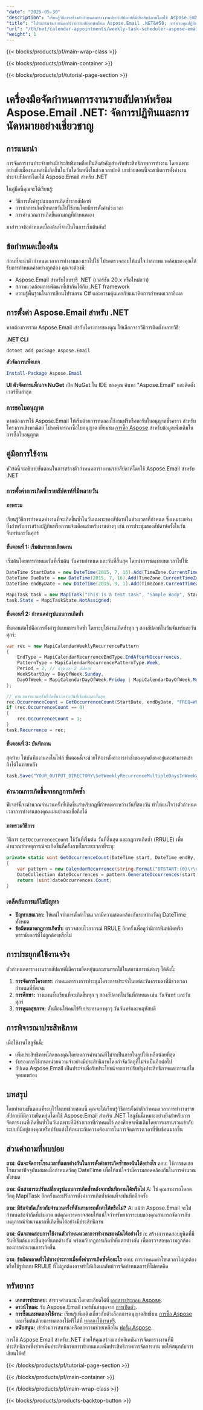 ```yaml
---
"date": "2025-05-30"
"description": "เรียนรู้วิธีการสร้างตัวกำหนดตารางงานประจำสัปดาห์ที่มีประสิทธิภาพโดยใช้ Aspose.Email สำหรับ .NET คู่มือนี้ครอบคลุมถึงการตั้งค่างานที่เกิดซ้ำ การกำหนดค่าการเกิดซ้ำหลายวัน และการคำนวณการเกิดซ้ำอย่างมีประสิทธิภาพ"
"title": "โปรแกรมจัดกำหนดการงานรายสัปดาห์พร้อม Aspose.Email .NET&#58; การควบคุมปฏิทินและการนัดหมาย"
"url": "/th/net/calendar-appointments/weekly-task-scheduler-aspose-email-net/"
"weight": 1
---
```


{{< blocks/products/pf/main-wrap-class >}}

{{< blocks/products/pf/main-container >}}

{{< blocks/products/pf/tutorial-page-section >}}
# เครื่องมือจัดกำหนดการงานรายสัปดาห์พร้อม Aspose.Email .NET: จัดการปฏิทินและการนัดหมายอย่างเชี่ยวชาญ

## การแนะนำ
การจัดการงานประจำอย่างมีประสิทธิภาพถือเป็นสิ่งสำคัญสำหรับประสิทธิภาพการทำงาน โดยเฉพาะอย่างยิ่งเมื่องานเหล่านี้เกิดขึ้นในวันใดวันหนึ่งในช่วงเวลาปกติ บทช่วยสอนนี้จะสาธิตการตั้งค่างานประจำสัปดาห์โดยใช้ Aspose.Email สำหรับ .NET

ในคู่มือนี้คุณจะได้เรียนรู้:
- วิธีการตั้งค่ารูปแบบการเกิดซ้ำรายสัปดาห์
- การนำการเกิดซ้ำหลายวันไปใช้งานโดยมีการตั้งค่าช่วงเวลา
- การคำนวณการเกิดขึ้นตามกฎที่กำหนดเอง

มาสำรวจข้อกำหนดเบื้องต้นที่จำเป็นในการเริ่มต้นกัน!

## ข้อกำหนดเบื้องต้น
ก่อนที่จะนำตัวกำหนดเวลาการทำงานของเราไปใช้ โปรดตรวจสอบให้แน่ใจว่าสภาพแวดล้อมของคุณได้รับการกำหนดค่าอย่างถูกต้อง คุณจะต้องมี:
- Aspose.Email สำหรับไลบรารี .NET (เวอร์ชัน 20.x หรือใหม่กว่า)
- สภาพแวดล้อมการพัฒนาที่เข้ากันได้กับ .NET framework
- ความรู้พื้นฐานในการเขียนโปรแกรม C# และความคุ้นเคยกับแนวคิดการกำหนดเวลาอีเมล

## การตั้งค่า Aspose.Email สำหรับ .NET
หากต้องการรวม Aspose.Email เข้ากับโครงการของคุณ ให้เลือกจากวิธีการติดตั้งหลายวิธี:

**.NET CLI**
```shell
dotnet add package Aspose.Email
```

**ตัวจัดการแพ็คเกจ**
```powershell
Install-Package Aspose.Email
```

**UI ตัวจัดการแพ็กเกจ NuGet**
เปิด NuGet ใน IDE ของคุณ ค้นหา "Aspose.Email" และติดตั้งเวอร์ชันล่าสุด

### การขอใบอนุญาต
หากต้องการใช้ Aspose.Email ให้เริ่มด้วยการทดลองใช้งานฟรีหรือขอรับใบอนุญาตชั่วคราว สำหรับโครงการเชิงพาณิชย์ โปรดพิจารณาซื้อใบอนุญาต เยี่ยมชม [การซื้อ Aspose](https://purchase.aspose.com/buy) สำหรับข้อมูลเพิ่มเติมในการซื้อใบอนุญาต

## คู่มือการใช้งาน
หัวข้อนี้จะอธิบายขั้นตอนในการสร้างตัวกำหนดตารางงานรายสัปดาห์โดยใช้ Aspose.Email สำหรับ .NET

### การตั้งค่าการเกิดซ้ำรายสัปดาห์ที่มีหลายวัน
#### ภาพรวม
เรียนรู้วิธีการกำหนดค่างานที่จะเกิดขึ้นซ้ำในวันเฉพาะของสัปดาห์ในช่วงเวลาที่กำหนด ซึ่งเหมาะอย่างยิ่งสำหรับการสร้างปฏิทินหรือการแจ้งเตือนสำหรับงานต่างๆ เช่น การประชุมสองสัปดาห์ครั้งในวันจันทร์และวันศุกร์

#### ขั้นตอนที่ 1: เริ่มต้นรายละเอียดงาน
เริ่มต้นโดยการกำหนดวันที่เริ่มต้น วันครบกำหนด และวันที่สิ้นสุด โดยนำการชดเชยเขตเวลาไปใช้:
```csharp
DateTime StartDate = new DateTime(2015, 7, 16).Add(TimeZone.CurrentTimeZone.GetUtcOffset(DateTime.Now));
DateTime DueDate = new DateTime(2015, 7, 16).Add(TimeZone.CurrentTimeZone.GetUtcOffset(DateTime.Now));
DateTime endByDate = new DateTime(2015, 9, 1).Add(TimeZone.CurrentTimeZone.GetUtcOffset(DateTime.Now));

MapiTask task = new MapiTask("This is a test task", "Sample Body", StartDate, DueDate);
task.State = MapiTaskState.NotAssigned;
```
#### ขั้นตอนที่ 2: กำหนดค่ารูปแบบการเกิดซ้ำ
ขั้นตอนต่อไปคือการตั้งค่ารูปแบบการเกิดซ้ำ โดยระบุให้งานเกิดซ้ำทุก ๆ สองสัปดาห์ในวันจันทร์และวันศุกร์:
```csharp
var rec = new MapiCalendarWeeklyRecurrencePattern
{
    EndType = MapiCalendarRecurrenceEndType.EndAfterNOccurrences,
    PatternType = MapiCalendarRecurrencePatternType.Week,
    Period = 2, // ช่วงเวลา 2 สัปดาห์
    WeekStartDay = DayOfWeek.Sunday,
    DayOfWeek = MapiCalendarDayOfWeek.Friday | MapiCalendarDayOfWeek.Monday,
};

// คำนวณจำนวนครั้งที่เกิดขึ้นระหว่างวันที่เริ่มต้นและสิ้นสุด
rec.OccurrenceCount = GetOccurrenceCount(StartDate, endByDate, "FREQ=WEEKLY;BYDAY=FR,MO;INTERVAL=2");
if (rec.OccurrenceCount == 0)
{
    rec.OccurrenceCount = 1;
}
task.Recurrence = rec;
```
#### ขั้นตอนที่ 3: บันทึกงาน
สุดท้าย ให้บันทึกงานลงในไฟล์ ขั้นตอนนี้จะช่วยให้การตั้งค่าการทำซ้ำของคุณยังคงอยู่และสามารถเข้าถึงได้ในภายหลัง
```csharp
task.Save("YOUR_OUTPUT_DIRECTORY\SetWeeklyRecurrenceMultipleDaysInWeekWithInterval_out.msg", TaskSaveFormat.Msg);
```
### คำนวณการเกิดขึ้นจากกฎการเกิดซ้ำ
ฟีเจอร์นี้จะคำนวณจำนวนครั้งที่เกิดขึ้นสำหรับกฎที่กำหนดระหว่างวันที่สองวัน ทำให้แน่ใจว่าตัวกำหนดเวลาการทำงานของคุณแม่นยำและเชื่อถือได้
#### ภาพรวมวิธีการ
วิธีการ `GetOccurrenceCount` ใช้วันที่เริ่มต้น วันที่สิ้นสุด และกฎการเกิดซ้ำ (RRULE) เพื่อคำนวณว่าเหตุการณ์จะเกิดขึ้นกี่ครั้งภายในระยะเวลาที่ระบุ:
```csharp
private static uint GetOccurrenceCount(DateTime start, DateTime endBy, string rrule)
{
    var pattern = new CalendarRecurrence(string.Format("DTSTART:{0}\r\nRRULE:{1}", start.ToString("yyyyMMdd"), rrule));
    DateCollection dateOccurrences = pattern.GenerateOccurrences(start, endBy);
    return (uint)dateOccurrences.Count;
}
```
### เคล็ดลับการแก้ไขปัญหา
- **ปัญหาเขตเวลา:** ให้แน่ใจว่าการตั้งค่าโซนเวลามีความสอดคล้องกันระหว่างวัตถุ DateTime ทั้งหมด
- **ข้อผิดพลาดกฎการเกิดซ้ำ:** ตรวจสอบไวยากรณ์ RRULE อีกครั้งเพื่อดูว่ามีการพิมพ์ผิดหรือพารามิเตอร์ที่ไม่ถูกต้องหรือไม่

## การประยุกต์ใช้งานจริง
ตัวกำหนดตารางงานรายสัปดาห์นี้มีความยืดหยุ่นและสามารถใช้ในสถานการณ์ต่างๆ ได้ดังนี้:
1. **การจัดการโครงการ:** กำหนดตารางการประชุมโครงการประจำในแต่ละวันธรรมดาที่มีช่วงเวลากำหนดที่ชัดเจน
2. **การศึกษา:** วางแผนชั้นเรียนที่จะเกิดขึ้นทุก ๆ สองสัปดาห์ในวันที่กำหนด เช่น วันจันทร์ และวันศุกร์
3. **การดูแลสุขภาพ:** ตั้งเตือนให้คนไข้รับประทานยาทุกๆ วันจันทร์และพฤหัสบดี

## การพิจารณาประสิทธิภาพ
เมื่อใช้งานโซลูชันนี้:
- เพิ่มประสิทธิภาพโค้ดของคุณโดยลดการคำนวณที่ไม่จำเป็นภายในลูปให้เหลือน้อยที่สุด
- รับรองการใช้งานหน่วยความจำอย่างมีประสิทธิภาพโดยกำจัดวัตถุที่ไม่จำเป็นอีกต่อไป
- อัปเดต Aspose.Email เป็นประจำเพื่อรับประโยชน์จากการปรับปรุงประสิทธิภาพและการแก้ไขจุดบกพร่อง

## บทสรุป
โดยทำตามขั้นตอนที่ระบุไว้ในบทช่วยสอนนี้ คุณจะได้เรียนรู้วิธีการตั้งค่าตัวกำหนดเวลาการทำงานรายสัปดาห์ที่มีความยืดหยุ่นโดยใช้ Aspose.Email สำหรับ .NET โซลูชันนี้เหมาะอย่างยิ่งสำหรับการจัดการงานที่เกิดขึ้นซ้ำในวันเฉพาะที่มีช่วงเวลาที่กำหนดไว้ ลองศึกษาเพิ่มเติมโดยการผสานรวมเข้ากับระบบที่มีอยู่ของคุณหรือปรับแต่งให้เหมาะกับความต้องการในการจัดตารางเวลาที่ซับซ้อนมากขึ้น

## ส่วนคำถามที่พบบ่อย
**ถาม: ฉันจะจัดการโซนเวลาที่แตกต่างกันในการตั้งค่าการเกิดซ้ำของฉันได้อย่างไร**
ตอบ: ใช้การชดเชยโซนเวลาปัจจุบันเสมอเมื่อกำหนดวัตถุ DateTime เพื่อให้แน่ใจว่ามีความสอดคล้องกันในการคำนวณทั้งหมด

**ถาม: ฉันสามารถปรับเปลี่ยนรูปแบบการเกิดซ้ำหลังจากบันทึกงานได้หรือไม่**
A: ใช่ คุณสามารถโหลดวัตถุ MapiTask อีกครั้งและปรับการตั้งค่าการเกิดซ้ำก่อนที่จะบันทึกอีกครั้ง

**ถาม: มีข้อจำกัดเกี่ยวกับจำนวนครั้งที่ฉันสามารถตั้งค่าได้หรือไม่?**
A: แม้ว่า Aspose.Email จะไม่กำหนดข้อจำกัดที่เข้มงวด แต่คุณควรตรวจสอบให้แน่ใจว่าทรัพยากรระบบของคุณสามารถจัดการกับเหตุการณ์จำนวนมากที่เกิดขึ้นได้อย่างมีประสิทธิภาพ

**ถาม: ฉันจะทดสอบการใช้งานตัวกำหนดเวลาการทำงานของฉันได้อย่างไร**
ก: สร้างการทดสอบยูนิตที่มีวันที่เริ่มต้นและสิ้นสุดที่แตกต่างกัน พร้อมกับกฎการเกิดซ้ำที่แตกต่างกัน เพื่อตรวจสอบความถูกต้องของการคำนวณการเกิดขึ้น

**ถาม: ข้อผิดพลาดทั่วไปบางประการเมื่อตั้งค่าการเกิดซ้ำคืออะไร**
ตอบ: การกำหนดค่าโซนเวลาไม่ถูกต้องหรือใช้รูปแบบ RRULE ที่ไม่ถูกต้องอาจทำให้เกิดผลลัพธ์การจัดกำหนดการที่ไม่คาดคิด

## ทรัพยากร
- **เอกสารประกอบ:** สำรวจคำแนะนำโดยละเอียดได้ที่ [เอกสารประกอบ Aspose](https://reference-aspose.com/email/net/).
- **ดาวน์โหลด:** รับ Aspose.Email เวอร์ชันล่าสุดจาก [การเปิดตัว](https://releases-aspose.com/email/net/).
- **การซื้อและทดลองใช้งาน:** เรียนรู้เพิ่มเติมเกี่ยวกับตัวเลือกการอนุญาตสิทธิ์บน [การซื้อ Aspose](https://purchase.aspose.com/buy) และเริ่มต้นด้วยการทดลองใช้ฟรีได้ที่ [ทดลองใช้งานฟรี](https://releases-aspose.com/email/net/).
- **สนับสนุน:** เข้าร่วมการสนทนาหรือขอความช่วยเหลือใน [ฟอรั่ม Aspose](https://forum-aspose.com/c/email/10).

การใช้ Aspose.Email สำหรับ .NET ช่วยให้คุณสร้างแอปพลิเคชันการจัดตารางงานที่มีประสิทธิภาพซึ่งช่วยเพิ่มประสิทธิภาพการทำงานและเพิ่มประสิทธิภาพการจัดการงาน ขอให้สนุกกับการเขียนโค้ด!

{{< /blocks/products/pf/tutorial-page-section >}}

{{< /blocks/products/pf/main-container >}}

{{< /blocks/products/pf/main-wrap-class >}}

{{< blocks/products/products-backtop-button >}}